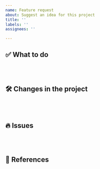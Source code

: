 ```yaml
---
name: Feature request
about: Suggest an idea for this project
title: ''
labels: ''
assignees: ''

---
```


## ✅ What to do

<br><br>

## 🛠️ Changes in the project

<br><br>

## 🔥 Issues

<br><br>

## 👀 References

<br><br>
